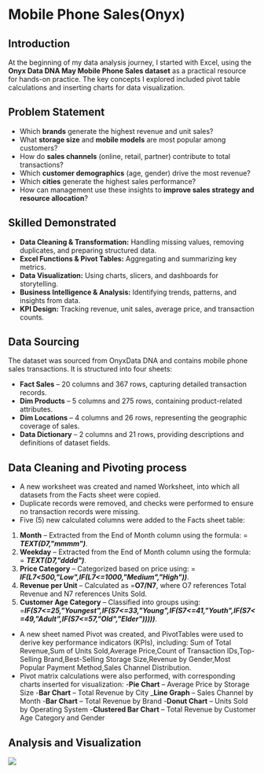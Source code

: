 # Mobile Phone Sales(Onyx)

## Introduction

At the beginning of my data analysis journey, I started with Excel, using the **Onyx Data DNA May Mobile Phone Sales dataset** as a practical resource for hands-on practice. The key concepts I explored included pivot table calculations and inserting charts for data visualization.

## Problem Statement

- Which **brands** generate the highest revenue and unit sales?
-	What **storage size** and **mobile models** are most popular among customers?
-	How do **sales channels** (online, retail, partner) contribute to total transactions?
-	Which **customer demographics** (age, gender) drive the most revenue?
-	Which **cities** generate the highest sales performance?
-	How can management use these insights to **improve sales strategy and resource allocation**?

## Skilled Demonstrated

-	**Data Cleaning & Transformation:** Handling missing values, removing duplicates, and preparing structured data.
-	**Excel Functions & Pivot Tables:** Aggregating and summarizing key metrics.
-	**Data Visualization:** Using charts, slicers, and dashboards for storytelling.
-	**Business Intelligence & Analysis:** Identifying trends, patterns, and insights from data.
-	**KPI Design:** Tracking revenue, unit sales, average price, and transaction counts.

## Data Sourcing 
The dataset was sourced from OnyxData DNA and contains mobile phone sales transactions. It is structured into four sheets:
-	**Fact Sales** – 20 columns and 367 rows, capturing detailed transaction records.
-	**Dim Products** – 5 columns and 275 rows, containing product-related attributes.
-	**Dim Locations** – 4 columns and 26 rows, representing the geographic coverage of sales.
-	**Data Dictionary** – 2 columns and 21 rows, providing descriptions and definitions of dataset fields.

## Data Cleaning and Pivoting process

-	A new worksheet was created and named Worksheet, into which all datasets from the Facts sheet were copied.
-	Duplicate records were removed, and checks were performed to ensure no transaction records were missing.
-	Five (5) new calculated columns were added to the Facts sheet table:
1. **Month** – Extracted from the End of Month column using the formula: = **_TEXT(D7,"mmmm")_**.
2.	**Weekday** – Extracted from the End of Month column using the formula: =  **_TEXT(D7,"dddd")_**.
3.	**Price Category** – Categorized based on price using: = **_IF(L7<500,"Low",IF(L7<=1000,"Medium","High"))_**.
4.	**Revenue per Unit** – Calculated as =**O7/N7**, where O7 references Total Revenue and N7 references Units Sold.
5.	**Customer Age Category** – Classified into groups using: =_**IF(S7<=25,"Youngest",IF(S7<=33,"Young",IF(S7<=41,"Youth",IF(S7<=49,"Adult",IF(S7<=57,"Old","Elder")))))**_.
-	A new sheet named Pivot was created, and PivotTables were used to derive key performance indicators (KPIs), including: Sum of Total Revenue,Sum of Units Sold,Average Price,Count of Transaction IDs,Top-Selling Brand,Best-Selling Storage Size,Revenue by Gender,Most Popular Payment Method,Sales Channel Distribution.
-	Pivot matrix calculations were also performed, with corresponding charts inserted for visualization:
-**Pie Chart** – Average Price by Storage Size
-**Bar Chart** – Total Revenue by City
_**Line Graph** – Sales Channel by Month
-**Bar Chart** – Total Revenue by Brand
-**Donut Chart** – Units Sold by Operating System
-**Clustered Bar Chart** – Total Revenue by Customer Age Category and Gender

## Analysis and Visualization

![](onyxDataDashboardoverview.png)











